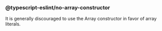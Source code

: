 ### @typescript-eslint/no-array-constructor

It is generally discouraged to use the Array constructor in favor of array literals.

